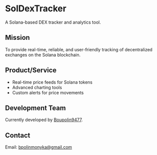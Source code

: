 # SolDexTracker

A Solana-based DEX tracker and analytics tool.

## Mission
To provide real-time, reliable, and user-friendly tracking of decentralized exchanges on the Solana blockchain.

## Product/Service
- Real-time price feeds for Solana tokens
- Advanced charting tools
- Custom alerts for price movements

## Development Team
Currently developed by [Boupolin9477](https://github.com/Boupolin9477).

## Contact
Email: bpolinmonyka@gmail.com
